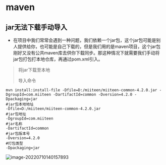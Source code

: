 # maven









## jar无法下载手动导入

* 在项目中我们常常会遇到一种问题，我们依赖一个jar包，这个jar包可能是别人提供给你，也可能是自己下载的，但是我们用的是maven项目，这个jar包刚好又没有公共maven库去供你下载同步。那这种情况下就需要我们手动将jar包打包打本地仓库，再通过pom.xml引入。

>将jar下载至本地
>
>导入命令

```shell
mvn install:install-file -Dfile=D:/miiteen/miiteen-common-4.2.0.jar -DgroupId=com.miiteen -DartifactId=common -Dversion=4.2.0 -Dpackaging=jar
#jar包本地地址
-Dfile=D:/miiteen/miiteen-common-4.2.0.jar 
#jar包地址
-DgroupId=com.miiteen 
#jar名称
-DartifactId=common 
#jar包版本号
-Dversion=4.2.0 
#打包类型
-Dpackaging=jar
```





![image-20220710140157893](https://mapstore-1307680469.cos.ap-chongqing.myqcloud.com/img/202207101401992.png)